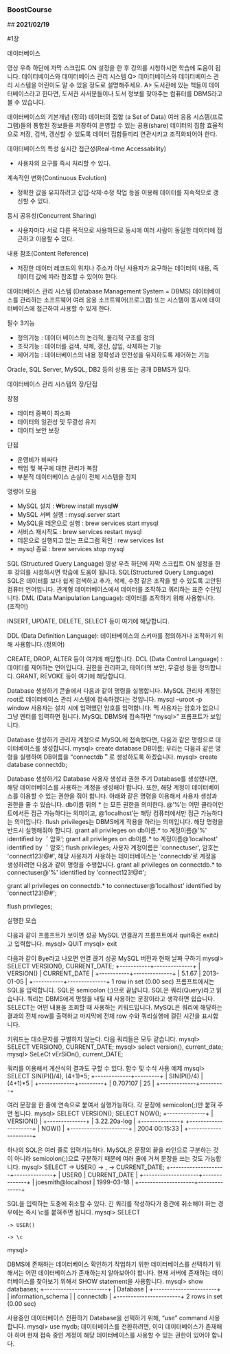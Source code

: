 ### BoostCourse

##<b> 2021/02/19</b>

#1장

데이터베이스

영상 우측 하단에 자막 스크립트 ON 설정을 한 후 강의를 시청하시면 학습에 도움이 됩니다.
데이터베이스와 데이터베이스 관리 시스템
Q> 데이터베이스와 데이터베이스 관리 시스템을 어린이도 알 수 있을 정도로 설명해주세요.
A> 도서관에 있는 책들이 데이터베이스라고 한다면, 도서관 사서분들이나 도서 정보를 찾아주는 컴퓨터를 DBMS라고 볼 수 있습니다.

데이터베이스의 기본개념 (정의)
데이터의 집합 (a Set of Data)
여러 응용 시스템(프로그램)들의 통합된 정보들을 저장하여 운영할 수 있는 공용(share) 데이터의 집합
효율적으로 저장, 검색, 갱신할 수 있도록 데이터 집합들끼리 연관시키고 조직화되어야 한다.

데이터베이스의 특성
실시간 접근성(Real-time Accessability)
- 사용자의 요구를 즉시 처리할 수 있다.

계속적인 변화(Continuous Evolution)
- 정확한 값을 유지하려고 삽입·삭제·수정 작업 등을 이용해 데이터를 지속적으로 갱신할 수 있다.

동시 공유성(Concurrent Sharing)
- 사용자마다 서로 다른 목적으로 사용하므로 동시에 여러 사람이 동일한 데이터에 접근하고 이용할 수 있다.

내용 참조(Content Reference)
- 저장한 데이터 레코드의 위치나 주소가 아닌 사용자가 요구하는 데이터의 내용, 즉 데이터 값에 따라 참조할 수 있어야 한다.

데이터베이스 관리 시스템 (Database Management System = DBMS)
데이터베이스를 관리하는 소프트웨어
여러 응용 소프트웨어(프로그램) 또는 시스템이 동시에 데이터베이스에 접근하여 사용할 수 있게 한다.

필수 3기능
- 정의기능 :  데이터 베이스의 논리적, 물리적 구조를 정의
- 조작기능 : 데이터를 검색, 삭제, 갱신, 삽입, 삭제하는 기능
- 제어기능 :  데이터베이스의 내용 정확성과 안전성을 유지하도록 제어하는 기능

Oracle, SQL Server, MySQL, DB2 등의 상용 또는 공개 DBMS가 있다.
    
데이터베이스 관리 시스템의 장/단점

장점
- 데이터 중복이 최소화
- 데이터의 일관성 및 무결성 유지 
- 데이터 보안 보장

단점
- 운영비가 비싸다
- 백업 및 복구에 대한 관리가 복잡
- 부분적 데이터베이스 손실이 전체 시스템을 정지

명령어 모음
- MySQL 설치 : ₩brew install mysql₩
- MySQL 서버 실행 : mysql.server start
- MySQL을 데몬으로 실행 : brew services start mysql
- 서비스 재시작도 : brew services restart mysql
- 데몬으로 실행되고 있는 프로그램 확인 : rew services list
- mysql 종료 : brew services stop mysql

SQL (Structured Query Language)
영상 우측 하단에 자막 스크립트 ON 설정을 한 후 강의를 시청하시면 학습에 도움이 됩니다.
SQL(Structured Query Language)
SQL은 데이터를 보다 쉽게 검색하고 추가, 삭제, 수정 같은 조작을 할 수 있도록 고안된 컴퓨터 언어입니다.
관계형 데이터베이스에서 데이터를 조작하고 쿼리하는 표준 수단입니다.
DML (Data Manipulation Language): 데이터를 조작하기 위해 사용합니다. (조작어)

INSERT, UPDATE, DELETE, SELECT 등이 여기에 해당합니다.


DDL (Data Definition Language): 데이터베이스의 스키마를 정의하거나 조작하기 위해 사용합니다.(정의어)

CREATE, DROP, ALTER 등이 여기에 해당합니다.
DCL (Data Control Language) : 데이터를 제어하는 언어입니다.
권한을 관리하고, 테이터의 보안, 무결성 등을 정의합니다.
GRANT, REVOKE 등이 여기에 해당합니다.
 
Database 생성하기
콘솔에서 다음과 같이 명령을 실행합니다.
MySQL 관리자 계정인 root로 데이터베이스 관리 시스템에 접속하겠다는 것입니다.
mysql –uroot  -p
window 사용자는 설치 시에 입력했던 암호를 입력합니다.
맥 사용자는 암호가 없으니 그냥 엔터를 입력하면 됩니다.
MySQL DBMS에 접속하면 “mysql>” 프롬프트가 보입니다.
 
Database 생성하기
관리자 계정으로 MySQL에 접속했다면, 다음과 같은 명령으로 데이터베이스를 생성합니다.
 mysql> create database DB이름;
우리는 다음과 같은 명령을 실행하여 DB이름을 “connectdb＂로 생성하도록 하겠습니다.
mysql> create database connectdb;
 
Database 생성하기2
Database 사용자 생성과 권한 주기
Database를 생성했다면, 해당 데이터베이스를 사용하는 계정을 생성해야 합니다.
또한, 해당 계정이 데이터베이스를 이용할 수 있는 권한을 줘야 합니다.
아래와 같은 명령을 이용해서 사용자 생성과 권한을 줄 수 있습니다.
db이름 뒤의 * 는 모든 권한을 의미한다.
@’%’는 어떤 클라이언트에서든 접근 가능하다는 의미이고, @’localhost’는 해당 컴퓨터에서만 접근 가능하다는 의미입니다.
flush privileges는 DBMS에게 적용을 하라는 의미입니다.
해당 명령을 반드시 실행해줘야 합니다.
grant all privileges on db이름.* to 계정이름@'%' identified by ＇암호’;
grant all privileges on db이름.* to 계정이름@'localhost' identified by ＇암호’;
flush privileges;
사용자 계정이름은 'connectuser', 암호는 'connect123!@#', 해당 사용자가 사용하는 데이터베이스는 'connectdb'로 계정을 생성하려면 다음과 같이 명령을 수행합니다.
grant all privileges on connectdb.* to connectuser@'%' identified by 'connect123!@#';

grant all privileges on connectdb.* to connectuser@'localhost' identified by 'connect123!@#';

flush privileges;


 
실행한 모습
 
다음과 같이 프롬프트가 보이면 성공
MySQL 연결끊기
프롬프트에서 quit혹은 exit라고 입력합니다.
mysql> QUIT
mysql> exit
 
다음과 같이 Bye라고 나오면 연결 끊기 성공
MySQL 버전과 현재 날짜 구하기
mysql> SELECT VERSION(), CURRENT_DATE;
+-----------+--------------+
| VERSION() | CURRENT_DATE |
+-----------+--------------+
| 5.1.67    | 2013-01-05   |
+-----------+--------------+
1 row in set (0.00 sec)
프롬프트에서는 SQL을 입력합니다.
SQL은 semicolon (;)으로 끝납니다.
SQL은 쿼리(Query)라고 읽습니다.
쿼리는 DBMS에게 명령을 내릴 때 사용하는 문장이라고 생각하면 쉽습니다.
SELECT는 어떤 내용을 조회할 때 사용하는 키워드입니다.
MySQL은 쿼리에 해당하는 결과의 전체 row를 출력하고 마지막에 전체 row 수와 쿼리실행에 걸린 시간을 표시합니다.
 
키워드는 대소문자를 구별하지 않는다.
다음 쿼리들은 모두 같습니다.
mysql> SELECT VERSION(), CURRENT_DATE;
mysql> select version(), current_date;
mysql> SeLeCt vErSiOn(), current_DATE;
 
쿼리를 이용해서 계산식의 결과도 구할 수 있다.
 함수 및 수식 사용 예제
mysql> SELECT SIN(PI()/4), (4+1)*5;
+-------------+---------+
| SIN(PI()/4) | (4+1)*5 |
+-------------+---------+
|    0.707107 |      25 |
+-------------+---------+
 
여러 문장을 한 줄에 연속으로 붙여서 실행가능하다.
각 문장에 semicolon(;)만 붙혀 주면 됩니다.
mysql> SELECT VERSION(); SELECT NOW();
+--------------+
| VERSION()    |
+--------------+
| 3.22.20a-log |
+--------------+
+---------------------+
| NOW()               |
+---------------------+
| 2004 00:15:33 |
+---------------------+

하나의 SQL은 여러 줄로 입력가능하다.
MySQL은 문장의 끝을 라인으로 구분하는 것이 아니라 semicolon(;)으로 구분하기 때문에 여러 줄에 거쳐 문장을 쓰는 것도 가능합니다.
mysql> SELECT
    -> USER()
    -> ,
    -> CURRENT_DATE;
+--------------------+--------------+
| USER()             | CURRENT_DATE |
+--------------------+--------------+
| joesmith@localhost | 1999-03-18   |
+--------------------+--------------+
 
SQL을 입력하는 도중에 취소할 수 있다.
긴 쿼리를 작성하다가 중간에 취소해야 하는 경우에는 즉시 \c를 붙혀주면 됩니다.
mysql> SELECT

    -> USER()

    -> \c

mysql>
 
DBMS에 존재하는 데이터베이스 확인하기
작업하기 위한 데이터베이스를 선택하기 위해서는 어떤 데이터베이스가 존재하는지 알아보아야 합니다.
현재 서버에 존재하는 데이터베이스를 찾아보기 위해서 SHOW statement을 사용합니다.
mysql> show databases;
+-----------------------+
| Database               |
+-----------------------+
| information_schema |
| connectdb              |
+-----------------------+
2 rows in set (0.00 sec)
 
 
사용중인 데이터베이스 전환하기
Database을 선택하기 위해,  “use” command 사용합니다.
mysql> use mydb;
데이터베이스를 전환하려면, 이미 데이터베이스가 존재해야 하며 현재 접속 중인 계정이 해당 데이터베이스를 사용할 수 있는 권한이 있어야 합니다.
